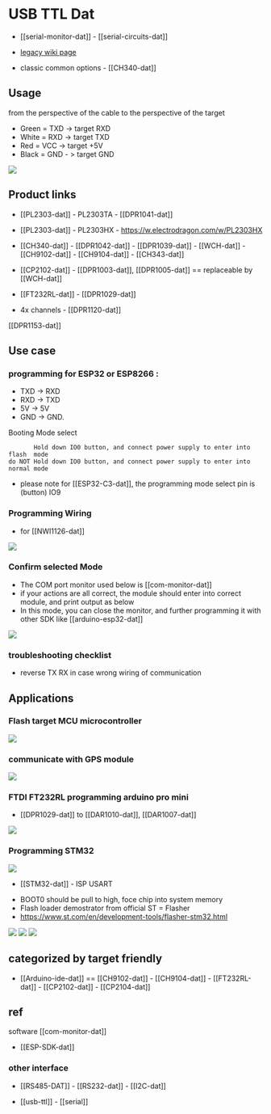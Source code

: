 
# USB TTL Dat 

- [[serial-monitor-dat]] - [[serial-circuits-dat]]

- [legacy wiki page](https://w.electrodragon.com/w/Serial)

- classic common options - [[CH340-dat]]

## Usage 

from the perspective of the cable to the perspective of the target

- Green = TXD -> target RXD  
- White = RXD -> target TXD
- Red = VCC -> target +5V
- Black = GND - > target GND

![](32-40-17-24-07-2023.png)




## Product links 

- [[PL2303-dat]] - PL2303TA - [[DPR1041-dat]] 

- [[PL2303-dat]] - PL2303HX - https://w.electrodragon.com/w/PL2303HX

- [[CH340-dat]] - [[DPR1042-dat]] - [[DPR1039-dat]] - [[WCH-dat]] - [[CH9102-dat]] - [[CH9104-dat]] - [[CH343-dat]]

- [[CP2102-dat]] - [[DPR1003-dat]], [[DPR1005-dat]] == replaceable by [[WCH-dat]] 

- [[FT232RL-dat]] - [[DPR1029-dat]]

- 4x channels - [[DPR1120-dat]]

[[DPR1153-dat]]

## Use case 


### programming for ESP32 or ESP8266 : 

- TXD -> RXD
- RXD -> TXD
- 5V -> 5V
- GND -> GND. 

Booting Mode select

           Hold down IO0 button, and connect power supply to enter into flash  mode
    do NOT Hold down IO0 button, and connect power supply to enter into normal mode

- please note for [[ESP32-C3-dat]], the programming mode select pin is (button) IO9


### Programming Wiring 



- for [[NWI1126-dat]]

![](2023-09-27-16-07-06.png)


### Confirm selected Mode 

- The COM port monitor used below is [[com-monitor-dat]]
- if your actions are all correct, the module should enter into correct module, and print output as below
- In this mode, you can close the monitor, and further programming it with other SDK like [[arduino-esp32-dat]]

![](2023-09-27-16-05-42.png)


### troubleshooting checklist
- reverse TX RX in case wrong wiring of communication

## Applications 

### Flash target MCU microcontroller
![](2023-12-19-16-16-01.png)

### communicate with GPS module 
![](2024-01-13-12-35-57.png)

### FTDI FT232RL programming arduino pro mini 

- [[DPR1029-dat]] to [[DAR1010-dat]], [[DAR1007-dat]]
  
![](2024-04-03-15-04-50.png)



### Programming STM32


![](2024-10-08-17-30-56.png)

- [[STM32-dat]] - ISP USART
* BOOT0 should be pull to high, foce chip into system memory
* Flash loader demostrator from official ST = Flasher 
* https://www.st.com/en/development-tools/flasher-stm32.html

![](2024-07-05-17-39-17.png)
![](2024-07-05-17-39-28.png)
![](2024-07-05-17-39-45.png)





## categorized by target friendly

- [[Arduino-ide-dat]] == [[CH9102-dat]] - [[CH9104-dat]] - [[FT232RL-dat]] - [[CP2102-dat]] - [[CP2104-dat]]




## ref 
software [[com-monitor-dat]]

- [[ESP-SDK-dat]]

### other interface 
- [[RS485-DAT]] - [[RS232-dat]] - [[I2C-dat]]


- [[usb-ttl]] - [[serial]]